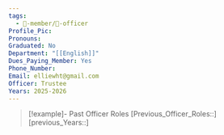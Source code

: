 ```yaml
---
tags:
  - 🧑-member/💠-officer
Profile_Pic: 
Pronouns: 
Graduated: No
Department: "[[English]]"
Dues_Paying_Member: Yes
Phone_Number: 
Email: elliewht@gmail.com
Officer: Trustee
Years: 2025-2026
---
```


> [!example]- Past Officer Roles
> [Previous_Officer_Roles::]
> [previous_Years::]
